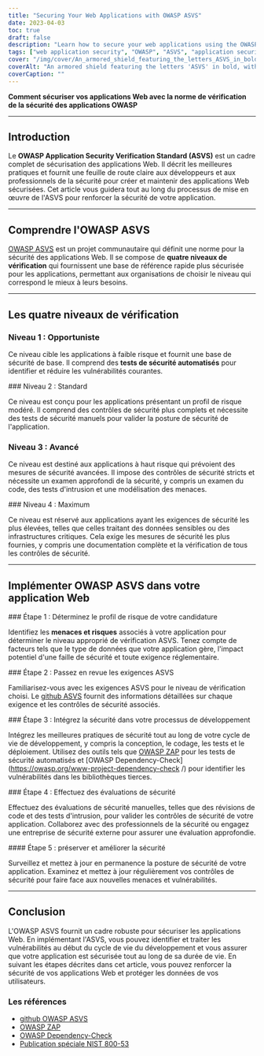 ```yaml
---
title: "Securing Your Web Applications with OWASP ASVS"
date: 2023-04-03
toc: true
draft: false
description: "Learn how to secure your web applications using the OWASP Application Security Verification Standard (ASVS) to meet the most rigorous security measures and protect against common vulnerabilities."
tags: ["web application security", "OWASP", "ASVS", "application security", "security standards", "cybersecurity", "vulnerability management", "secure coding", "penetration testing", "threat modeling", "security controls", "security assessment", "automated security testing", "manual security testing", "secure development lifecycle", "security best practices", "data security", "risk management", "compliance", "information security"]
cover: "/img/cover/An_armored_shield_featuring_the_letters_ASVS_in_bold.png"
coverAlt: "An armored shield featuring the letters 'ASVS' in bold, with the shield protecting a web application behind it"
coverCaption: ""
---
```


 **Comment sécuriser vos applications Web avec la norme de vérification de la sécurité des applications OWASP**  ______  ## Introduction  Le **OWASP Application Security Verification Standard (ASVS)** est un cadre complet de sécurisation des applications Web. Il décrit les meilleures pratiques et fournit une feuille de route claire aux développeurs et aux professionnels de la sécurité pour créer et maintenir des applications Web sécurisées. Cet article vous guidera tout au long du processus de mise en œuvre de l'ASVS pour renforcer la sécurité de votre application.  ______  ## Comprendre l'OWASP ASVS  [OWASP ASVS](https://owasp.org/www-project-application-security-verification-standard/) est un projet communautaire qui définit une norme pour la sécurité des applications Web. Il se compose de **quatre niveaux de vérification** qui fournissent une base de référence rapide plus sécurisée pour les applications, permettant aux organisations de choisir le niveau qui correspond le mieux à leurs besoins.  ______  ## Les quatre niveaux de vérification  ### Niveau 1 : Opportuniste  Ce niveau cible les applications à faible risque et fournit une base de sécurité de base. Il comprend des **tests de sécurité automatisés** pour identifier et réduire les vulnérabilités courantes.  ### Niveau 2 : Standard  Ce niveau est conçu pour les applications présentant un profil de risque modéré. Il comprend des contrôles de sécurité plus complets et nécessite des tests de sécurité manuels pour valider la posture de sécurité de l'application.  ### Niveau 3 : Avancé  Ce niveau est destiné aux applications à haut risque qui prévoient des mesures de sécurité avancées. Il impose des contrôles de sécurité stricts et nécessite un examen approfondi de la sécurité, y compris un examen du code, des tests d'intrusion et une modélisation des menaces.  ### Niveau 4 : Maximum  Ce niveau est réservé aux applications ayant les exigences de sécurité les plus élevées, telles que celles traitant des données sensibles ou des infrastructures critiques. Cela exige les mesures de sécurité les plus fournies, y compris une documentation complète et la vérification de tous les contrôles de sécurité.  ______  ## Implémenter OWASP ASVS dans votre application Web  ### Étape 1 : Déterminez le profil de risque de votre candidature  Identifiez les **menaces et risques** associés à votre application pour déterminer le niveau approprié de vérification ASVS. Tenez compte de facteurs tels que le type de données que votre application gère, l'impact potentiel d'une faille de sécurité et toute exigence réglementaire.  ### Étape 2 : Passez en revue les exigences ASVS  Familiarisez-vous avec les exigences ASVS pour le niveau de vérification choisi. Le [github ASVS](https://github.com/OWASP/ASVS) fournit des informations détaillées sur chaque exigence et les contrôles de sécurité associés.  ### Étape 3 : Intégrez la sécurité dans votre processus de développement  Intégrez les meilleures pratiques de sécurité tout au long de votre cycle de vie de développement, y compris la conception, le codage, les tests et le déploiement. Utilisez des outils tels que [OWASP ZAP](https://www.zaproxy.org/) pour les tests de sécurité automatisés et [OWASP Dependency-Check](https://owasp.org/www-project-dependency-check /) pour identifier les vulnérabilités dans les bibliothèques tierces.  ### Étape 4 : Effectuez des évaluations de sécurité  Effectuez des évaluations de sécurité manuelles, telles que des révisions de code et des tests d'intrusion, pour valider les contrôles de sécurité de votre application. Collaborez avec des professionnels de la sécurité ou engagez une entreprise de sécurité externe pour assurer une évaluation approfondie.  #### Étape 5 : préserver et améliorer la sécurité  Surveillez et mettez à jour en permanence la posture de sécurité de votre application. Examinez et mettez à jour régulièrement vos contrôles de sécurité pour faire face aux nouvelles menaces et vulnérabilités.  ______  ## Conclusion  L'OWASP ASVS fournit un cadre robuste pour sécuriser les applications Web. En implémentant l'ASVS, vous pouvez identifier et traiter les vulnérabilités au début du cycle de vie du développement et vous assurer que votre application est sécurisée tout au long de sa durée de vie. En suivant les étapes décrites dans cet article, vous pouvez renforcer la sécurité de vos applications Web et protéger les données de vos utilisateurs.  ### Les références  - [github OWASP ASVS](https://github.com/OWASP/ASVS) - [OWASP ZAP](https://www.zaproxy.org/) - [OWASP Dependency-Check](https://owasp.org/www-project-dependency-check/) - [Publication spéciale NIST 800-53](https://nvlpubs.nist.gov/nistpubs/SpecialPublications/NIST.SP.800-53r5.pdf)
